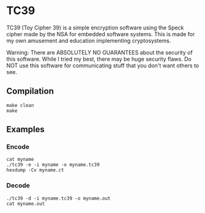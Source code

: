 # TC39

TC39 (Toy Cipher 39) is a simple encryption software using the Speck cipher made by the NSA for embedded software systems. This is made for my own amusement and education implementing cryptosystems.

Warning: There are ABSOLUTELY NO GUARANTEES about the security of this software. While I tried my best, there may be huge security flaws. Do NOT use this software for communicating stuff that you don't want others to see.

## Compilation

```
make clean
make
```

## Examples

### Encode
```
cat myname
./tc39 -e -i myname -o myname.tc39
hexdump -Cv myname.ct
```
### Decode
```
./tc39 -d -i myname.tc39 -o myname.out
cat myname.out
```

